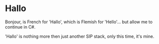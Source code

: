 Hallo
=====

Bonjour, is French for 'Hallo', which is Flemish for 'Hello'... but allow me to continue in C#.

'Hallo' is nothing more then just another SIP stack, only this time, it's mine.

